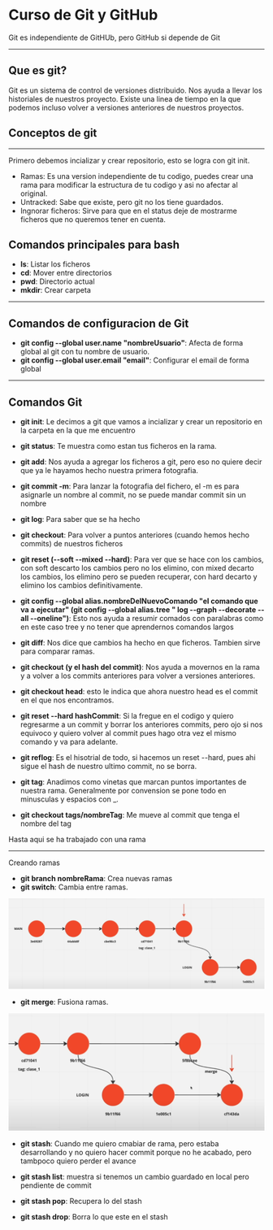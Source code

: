 # Curso de Git y GitHub

Git es independiente de GitHUb, pero GitHub si depende de Git

---

## Que es git?

Git es un sistema de control de versiones distribuido.
Nos ayuda a llevar los historiales de nuestros proyecto. Existe una linea de tiempo en la que podemos incluso volver a versiones anteriores de nuestros proyectos.

## Conceptos de git

---
Primero debemos incializar y crear repositorio, esto se logra con git init.

* Ramas: Es una version independiente de tu codigo, puedes crear una rama para modificar la estructura de tu codigo y asi no afectar al original.
* Untracked: Sabe que existe, pero git no los tiene guardados.
* Ingnorar ficheros: Sirve para que en el status deje de mostrarme ficheros que no queremos tener en cuenta.

## Comandos principales para bash

* **ls**: Listar los ficheros
* **cd**: Mover entre directorios
* **pwd**: Directorio actual
* **mkdir**: Crear carpeta

---

## Comandos de configuracion de Git

* **git config --global user.name "nombreUsuario"**: Afecta de forma global al git con tu nombre de usuario.
* **git config --global user.email "email"**: Configurar el email de forma global

---

## Comandos Git

* **git init**: Le decimos a git que vamos a incializar y crear un repositorio en la carpeta en la que me encuentro

* **git status**: Te muestra como estan tus ficheros en la rama.

* **git add**: Nos ayuda a agregar los ficheros a git, pero eso no quiere decir que ya le hayamos hecho nuestra primera fotografia.

* **git commit -m**: Para lanzar la fotografia del fichero, el -m es para asignarle un nombre al commit, no se puede mandar commit sin un nombre

* **git log**: Para saber que se ha hecho

* **git checkout**: Para volver a puntos anteriores (cuando hemos hecho commits) de nuestros ficheros

* **git reset (--soft --mixed --hard)**: Para ver que se hace con los cambios, con soft descarto los cambios pero no los elimino, con mixed decarto los cambios, los elimino pero se pueden recuperar, con hard decarto y elimino los cambios definitivamente.

* **git config --global alias.nombreDelNuevoComando "el comando que va a ejecutar" (git config --global alias.tree " log --graph --decorate --all --oneline")**: Esto nos ayuda a resumir comados con paralabras como en este caso tree y no tener que aprendernos comandos largos

* **git diff**: Nos dice que cambios ha hecho en que ficheros. Tambien sirve para comparar ramas.

* **git checkout (y el hash del commit)**: Nos ayuda a movernos en la rama y a volver a los commits anteriores para volver a versiones anteriores.

* **git checkout head**: esto le indica que ahora nuestro head es el commit en el que nos encontramos.

* **git reset --hard hashCommit**: Si la fregue en el codigo y quiero regresarme a un commit y borrar los anteriores commits, pero ojo si nos equivoco y quiero volver al commit pues hago otra vez el mismo comando y va para adelante.

* **git reflog**: Es el hisotrial de todo, si hacemos un reset --hard, pues ahi sigue el hash de nuestro ultimo commit, no se borra.

* **git tag**: Anadimos como vinetas que marcan puntos importantes de nuestra rama. Generalmente por convension se pone todo en minusculas y espacios con _.

* **git checkout tags/nombreTag**: Me mueve al commit que tenga el nombre del tag

Hasta aqui se ha trabajado con una rama

---
Creando ramas

* **git branch nombreRama**: Crea nuevas ramas
* **git switch**: Cambia entre ramas.

![Flujo de git con dos ramas](img/Screenshot%202023-11-18%20095449.png)

* **git merge**: Fusiona ramas.

![Flujo de git con dos ramas](img/Screenshot%202023-11-18%20100458.png)

* **git stash**: Cuando me quiero cmabiar de rama, pero estaba desarrollando y no quiero hacer commit porque no he acabado, pero tambpoco quiero perder el avance

* **git stash list**: muestra si tenemos un cambio guardado en local pero pendiente de commit

* **git stash pop**: Recupera lo del stash

* **git stash drop**: Borra lo que este en el stash